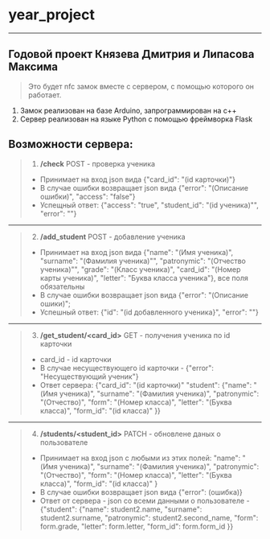 # year_project
-------------------
Годовой проект Князева Дмитрия и Липасова Максима
------------------
> Это будет nfc замок вместе с сервером, с помощью которого он работает.

1) Замок реализован на базе Arduino, запрограммирован на c++
2) Сервер реализован на языке Python с помощью фреймворка Flask

Возможности сервера:
-----
> 1. **/check** POST - проверка ученика
>- Принимает на вход json вида {"card_id": "(id карточки)"}
>- В случае ошибки возвращает json вида {"error": "(Описание ошибки)", "access": "false"}
>- Успещный ответ: {"access": "true", "student_id": "(id ученика)"", "error": ""}
------
> 2. **/add_student** POST - добавление ученика 
> - Принимает на вход json вида {"name": "(Имя ученика)", "surname": "(Фамилия ученика)"", "patronymic": "(Отчество ученика)"", "grade": "(Класс ученика)", "card_id": "(Номер карты ученика)", "letter": "Буква класса ученика"}, все поля обязательны
> - В случае ошибки возвращает json вида {"error": "(Описание ошики)";
> - Успешный ответ: {"id": "(id добавленного ученика}", "error": ""}
 ---------
>3. **/get_student/<card_id>** GET - получения ученика по id карточки
> - card_id - id карточки
> - В случае несуществующего id карточки - {"error": "Несуществующий ученик"}
> - Ответ сервера: {"card_id": "(id карточки)"
                    "student": {"name": "(Имя ученика)",
                                "surname": "(Фамилия ученика)",
                                "patronymic": "(Отчество)",
                                "form": "(Номер класса)",
                                "letter": "(Буква класса)",
                                "form_id": "(id класса)"
                                }}
-----
> 4. **/students/<student_id>** PATCH - обновлене даных о пользователе 
> - Принимает на вход json с любыми из этих полей: "name": "(Имя ученика)",
                                "surname": "(Фамилия ученика)",
                                "patronymic": "(Отчество)",
                                "form": "(Номер класса)",
                                "letter": "(Буква класса)",
                                "form_id": "(id класса)"
                                }
> - В случае ошибки возвращает json вида {"error": (ошибка)}
> - Ответ от сервера - json со всеми данными о пользователе - {"student": {"name": student2.name,
                                "surname": student2.surname,
                                "patronymic": student2.second_name,
                                "form": form.grade,
                                "letter": form.letter,
                                "form_id": form.form_id
                                }}
